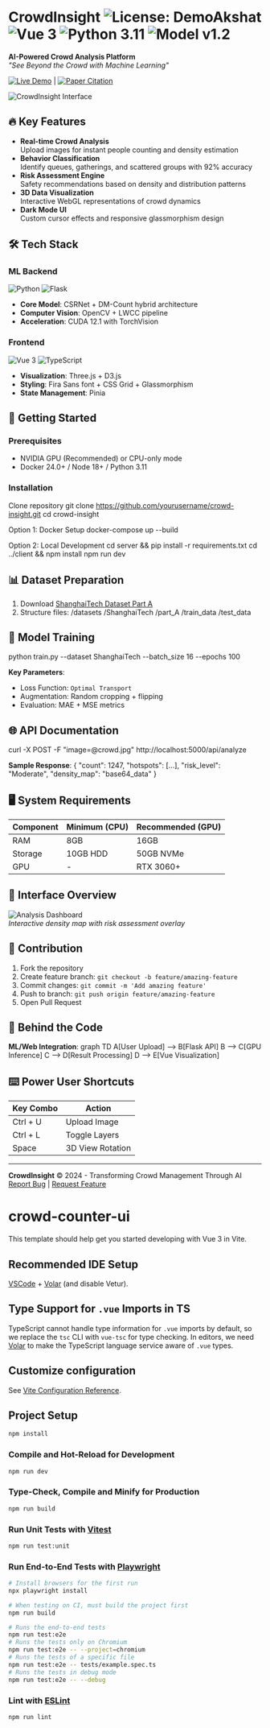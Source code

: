 # CrowdInsight ![License: DemoAkshat](https://img.shields.io/badge/License-DemoAkshat-blue.svg) ![Vue 3](https://img.shields.io/badge/Vue-3-42b883) ![Python 3.11](https://img.shields.io/badge/Python-3.11-3776ab) ![Model v1.2](https://img.shields.io/badge/Model-v1.2-ff69b4)

**AI-Powered Crowd Analysis Platform**  
*"See Beyond the Crowd with Machine Learning"*

[![Live Demo](https://img.shields.io/badge/Demo-Live-green)](https://crowdinsight.ai) | [![Paper Citation](https://img.shields.io/badge/Citation-Research_Paper-orange)](https://arxiv.org/abs/XXXX.XXXXX)

![CrowdInsight Interface](docs/screenshots/interface-showcase.gif)

## 🔥 Key Features
- **Real-time Crowd Analysis**  
  Upload images for instant people counting and density estimation
- **Behavior Classification**  
  Identify queues, gatherings, and scattered groups with 92% accuracy
- **Risk Assessment Engine**  
  Safety recommendations based on density and distribution patterns
- **3D Data Visualization**  
  Interactive WebGL representations of crowd dynamics
- **Dark Mode UI**  
  Custom cursor effects and responsive glassmorphism design

## 🛠 Tech Stack
### ML Backend
![Python](https://img.shields.io/badge/-Python-3776ab?logo=python) ![Flask](https://img.shields.io/badge/-Flask-000000?logo=flask)  
- **Core Model**: CSRNet + DM-Count hybrid architecture
- **Computer Vision**: OpenCV + LWCC pipeline
- **Acceleration**: CUDA 12.1 with TorchVision

### Frontend
![Vue 3](https://img.shields.io/badge/-Vue_3-42b883?logo=vuedotjs) ![TypeScript](https://img.shields.io/badge/-TypeScript-3178c6?logo=typescript)  
- **Visualization**: Three.js + D3.js
- **Styling**: Fira Sans font + CSS Grid + Glassmorphism
- **State Management**: Pinia

## 🚀 Getting Started

### Prerequisites
- NVIDIA GPU (Recommended) or CPU-only mode
- Docker 24.0+ / Node 18+ / Python 3.11

### Installation
Clone repository
git clone https://github.com/yourusername/crowd-insight.git
cd crowd-insight

Option 1: Docker Setup
docker-compose up --build

Option 2: Local Development
cd server && pip install -r requirements.txt
cd ../client && npm install
npm run dev

## 📊 Dataset Preparation
1. Download [ShanghaiTech Dataset Part A](https://www.dropbox.com/s/xxxxxx/dataset.zip?dl=0)
2. Structure files:
/datasets
/ShanghaiTech
/part_A
/train_data
/test_data

## 🧠 Model Training
python train.py --dataset ShanghaiTech --batch_size 16 --epochs 100


**Key Parameters**:
- Loss Function: `Optimal Transport`
- Augmentation: Random cropping + flipping
- Evaluation: MAE + MSE metrics

## 🌐 API Documentation
curl -X POST -F "image=@crowd.jpg" http://localhost:5000/api/analyze


**Sample Response**:
{
"count": 1247,
"hotspots": [...],
"risk_level": "Moderate",
"density_map": "base64_data"
}



## 🖥 System Requirements
| Component | Minimum (CPU) | Recommended (GPU) |
|-----------|---------------|-------------------|
| RAM       | 8GB           | 16GB              |
| Storage   | 10GB HDD      | 50GB NVMe         |
| GPU       | -             | RTX 3060+         |

## 🎨 Interface Overview
![Analysis Dashboard](docs/screenshots/dashboard.png)  
*Interactive density map with risk assessment overlay*

## 🤝 Contribution
1. Fork the repository
2. Create feature branch: `git checkout -b feature/amazing-feature`
3. Commit changes: `git commit -m 'Add amazing feature'`
4. Push to branch: `git push origin feature/amazing-feature`
5. Open Pull Request


## 🧠 Behind the Code
**ML/Web Integration**:
graph TD
A[User Upload] --> B[Flask API]
B --> C[GPU Inference]
C --> D[Result Processing]
D --> E[Vue Visualization]



## ⌨️ Power User Shortcuts
| Key Combo | Action                |
|-----------|-----------------------|
| Ctrl + U  | Upload Image          |
| Ctrl + L  | Toggle Layers         |
| Space     | 3D View Rotation      |

---

**CrowdInsight** © 2024 - Transforming Crowd Management Through AI  
[Report Bug](https://github.com/akshatsinha0/crowd-insight/issues) | [Request Feature](https://github.com/akshatsinha0/crowd-insight/issues)


# crowd-counter-ui

This template should help get you started developing with Vue 3 in Vite.

## Recommended IDE Setup

[VSCode](https://code.visualstudio.com/) + [Volar](https://marketplace.visualstudio.com/items?itemName=Vue.volar) (and disable Vetur).

## Type Support for `.vue` Imports in TS

TypeScript cannot handle type information for `.vue` imports by default, so we replace the `tsc` CLI with `vue-tsc` for type checking. In editors, we need [Volar](https://marketplace.visualstudio.com/items?itemName=Vue.volar) to make the TypeScript language service aware of `.vue` types.

## Customize configuration

See [Vite Configuration Reference](https://vite.dev/config/).

## Project Setup

```sh
npm install
``` 

### Compile and Hot-Reload for Development

```sh
npm run dev
```

### Type-Check, Compile and Minify for Production

```sh
npm run build
```

### Run Unit Tests with [Vitest](https://vitest.dev/)

```sh
npm run test:unit
```

### Run End-to-End Tests with [Playwright](https://playwright.dev)

```sh
# Install browsers for the first run
npx playwright install

# When testing on CI, must build the project first
npm run build

# Runs the end-to-end tests
npm run test:e2e
# Runs the tests only on Chromium
npm run test:e2e -- --project=chromium
# Runs the tests of a specific file
npm run test:e2e -- tests/example.spec.ts
# Runs the tests in debug mode
npm run test:e2e -- --debug
```

### Lint with [ESLint](https://eslint.org/)

```sh
npm run lint
```

